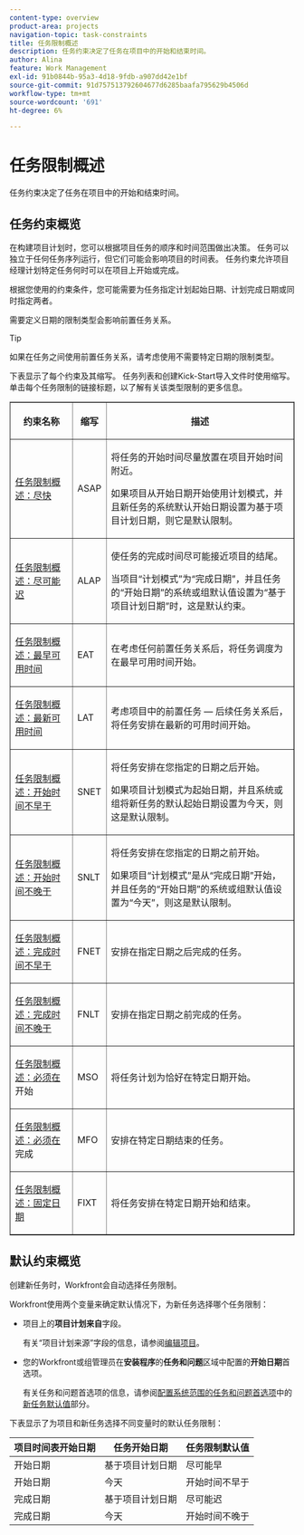 ```yaml
---
content-type: overview
product-area: projects
navigation-topic: task-constraints
title: 任务限制概述
description: 任务约束决定了任务在项目中的开始和结束时间。
author: Alina
feature: Work Management
exl-id: 91b0844b-95a3-4d18-9fdb-a907dd42e1bf
source-git-commit: 91d757513792604677d6285baafa795629b4506d
workflow-type: tm+mt
source-wordcount: '691'
ht-degree: 6%

---
```


# 任务限制概述

<!-- Audited: 12/2023 -->

任务约束决定了任务在项目中的开始和结束时间。

## 任务约束概览

在构建项目计划时，您可以根据项目任务的顺序和时间范围做出决策。 任务可以独立于任何任务序列运行，但它们可能会影响项目的时间表。 任务约束允许项目经理计划特定任务何时可以在项目上开始或完成。

根据您使用的约束条件，您可能需要为任务指定计划起始日期、计划完成日期或同时指定两者。

需要定义日期的限制类型会影响前置任务关系。

>[!TIP]
>
>如果在任务之间使用前置任务关系，请考虑使用不需要特定日期的限制类型。

下表显示了每个约束及其缩写。 任务列表和创建Kick-Start导入文件时使用缩写。 单击每个任务限制的链接标题，以了解有关该类型限制的更多信息。

<table border="1" cellspacing="15" cellpadding="1"> 
 <col> 
 <col> 
 <col>
 <thead> 
  <tr> 
   <th> <p><strong>约束名称</strong> </p> </th> 
   <th> <p><strong>缩写</strong> </p> </th> 
   <th> <p><strong>描述</strong> </p> </th> 
  </tr> 
 </thead> 
 <tbody> 
  <tr> 
   <td scope="col"> <p><a href="../../../manage-work/tasks/task-constraints/as-soon-as-possible.md" class="MCXref xref">任务限制概述：尽快</a> </p> </td> 
   <td scope="col"> <p>ASAP</p> </td>
   <td scope="col"> <p>将任务的开始时间尽量放置在项目开始时间附近。</p> 
   <p>如果项目从开始日期开始使用计划模式，并且新任务的系统默认开始日期设置为基于项目计划日期，则它是默认限制。 </p>
   </td> 
  </tr> 
  <tr> 
   <td scope="col"> <p><a href="../../../manage-work/tasks/task-constraints/as-late-as-possible.md" class="MCXref xref">任务限制概述：尽可能迟</a> </p> </td> 
   <td scope="col"> <p>ALAP</p> </td> 
   <td scope="col"> <p>使任务的完成时间尽可能接近项目的结尾。</p> 
   <p>当项目“计划模式”为“完成日期”，并且任务的“开始日期”的系统或组默认值设置为“基于项目计划日期”时，这是默认约束。 </p>
   </td> 
  </tr> 
  <tr> 
   <td scope="col"> <p><a href="../../../manage-work/tasks/task-constraints/earliest-available-time.md" class="MCXref xref">任务限制概述：最早可用时间</a> </p> </td> 
   <td scope="col"> <p>EAT</p> </td> 
 <td scope="col"> <p>在考虑任何前置任务关系后，将任务调度为在最早可用时间开始。</p> </td>
  </tr> 
  <tr> 
   <td scope="col"> <p><a href="../../../manage-work/tasks/task-constraints/latest-available-time.md" class="MCXref xref">任务限制概述：最新可用时间</a> </p> </td> 
   <td scope="col"> <p>LAT</p> </td> 
   <td scope="col"> <p>考虑项目中的前置任务 — 后续任务关系后，将任务安排在最新的可用时间开始。</p> </td>
  </tr> 
  <tr> 
   <td scope="col"> <p><a href="../../../manage-work/tasks/task-constraints/start-no-earlier-than.md" class="MCXref xref">任务限制概述：开始时间不早于</a> </p> </td> 
   <td scope="col"> <p>SNET</p> </td> 
   <td scope="col"> <p>将任务安排在您指定的日期之后开始。</p> 
   <p>如果项目计划模式为起始日期，并且系统或组将新任务的默认起始日期设置为今天，则这是默认限制。   </td> 
  </tr> 
  <tr> 
   <td scope="col"> <p><a href="../../../manage-work/tasks/task-constraints/start-no-later-than.md" class="MCXref xref">任务限制概述：开始时间不晚于</a> </p> </td> 
   <td scope="col"> <p>SNLT</p> </td> 
   <td scope="col"> <p>将任务安排在您指定的日期之前开始。</p> 
   <p>如果项目“计划模式”是从“完成日期”开始，并且任务的“开始日期”的系统或组默认值设置为“今天”，则这是默认限制。 
   </td> 
  </tr> 
  <tr> 
   <td scope="col"> <p><a href="../../../manage-work/tasks/task-constraints/finish-no-earlier-than.md" class="MCXref xref">任务限制概述：完成时间不早于</a> </p> </td> 
   <td scope="col"> <p>FNET</p> </td>
   <td scope="col"> <p>安排在指定日期之后完成的任务。</p> </td> 
  </tr> 
  <tr> 
   <td scope="col"> <p><a href="../../../manage-work/tasks/task-constraints/finish-no-later-than.md" class="MCXref xref">任务限制概述：完成时间不晚于</a> </p> </td> 
   <td scope="col"> <p>FNLT</p> </td> 
   <td scope="col"> <p>安排在指定日期之前完成的任务。</p> </td> 
  </tr> 
  <tr> 
   <td> <p><a href="../../../manage-work/tasks/task-constraints/must-start-on.md" class="MCXref xref">任务限制概述：必须在</a>开始 </p> </td> 
   <td scope="col"> <p>MSO</p> </td> 
   <td scope="col"> <p>将任务计划为恰好在特定日期开始。</p> </td> 
  </tr> 
  <tr> 
   <td> <p><a href="../../../manage-work/tasks/task-constraints/must-finish-on.md" class="MCXref xref">任务限制概述：必须在</a>完成 </p> </td> 
   <td scope="col"> <p>MFO</p> </td> 
   <td scope="col"> <p>安排在特定日期结束的任务。</p> </td>
  </tr> 
  <tr> 
   <td> <p><a href="../../../manage-work/tasks/task-constraints/fixed-dates.md" class="MCXref xref">任务限制概述：固定日期</a> </p> </td> 
   <td> <p>FIXT</p> </td> 
   <td> <p>将任务安排在特定日期开始和结束。</p> </td> 
  </tr> 
 </tbody> 
</table>

## 默认约束概览

创建新任务时，Workfront会自动选择任务限制。

Workfront使用两个变量来确定默认情况下，为新任务选择哪个任务限制：

* 项目上的&#x200B;**项目计划来自**&#x200B;字段。

  有关“项目计划来源”字段的信息，请参阅[编辑项目](../../../manage-work/projects/manage-projects/edit-projects.md)。

* 您的Workfront或组管理员在&#x200B;**安装程序**&#x200B;的&#x200B;**任务和问题**&#x200B;区域中配置的&#x200B;**开始日期**&#x200B;首选项。

  有关任务和问题首选项的信息，请参阅[配置系统范围的任务和问题首选项](../../../administration-and-setup/set-up-workfront/configure-system-defaults/set-task-issue-preferences.md)中的[新任务默认值](../../../administration-and-setup/set-up-workfront/configure-system-defaults/set-task-issue-preferences.md#new-task-defaults)部分。

下表显示了为项目和新任务选择不同变量时的默认任务限制：

| 项目时间表开始日期 | 任务开始日期 | 任务限制默认值 |
|---|---|---|
| 开始日期 | 基于项目计划日期 | 尽可能早 |
| 开始日期 | 今天 | 开始时间不早于 |
| 完成日期 | 基于项目计划日期 | 尽可能迟 |
| 完成日期 | 今天 | 开始时间不晚于 |
